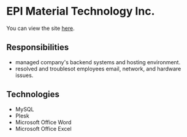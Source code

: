# EPI Material Technology Inc.

You can view the site [here](http://test.epi-taiwan.com/index.php?lang=en).

## Responsibilities
* managed company's backend systems and hosting environment.
* resolved and troublesot employees email, network, and hardware issues.

## Technologies
* MySQL
* Plesk
* Microsoft Office Word
* Microsoft Office Excel
